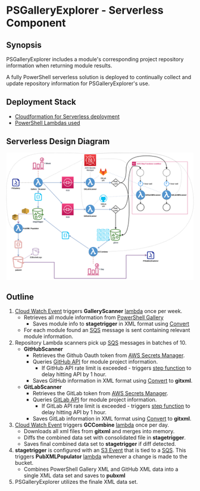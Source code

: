 # PSGalleryExplorer - Serverless Component

## Synopsis

PSGalleryExplorer includes a module's corresponding project repository information when returning module results.

A fully PowerShell serverless solution is deployed to continually collect and update repository information for PSGalleryExplorer's use.

## Deployment Stack

* [Cloudformation for Serverless deployment](../CloudFormation/PSGalleryExplorer/)
* [PowerShell Lambdas used](../lambdafunctions/)

## Serverless Design Diagram

![PSGalleryExplorer Serverless GitHub scrape](../media/serverless_powershell_datapull.png "PSGalleryExplorer Serverless PowerShell Module GitHub project scrape")

## Outline

1. [Cloud Watch Event](https://docs.aws.amazon.com/AmazonCloudWatch/latest/events/WhatIsCloudWatchEvents.html) triggers **GalleryScanner** [lambda](https://aws.amazon.com/lambda/) once per week.
    * Retrieves all module information from [PowerShell Gallery](https://www.powershellgallery.com/)
      * Saves module info to **stagetrigger** in XML format using [Convert](https://github.com/austoonz/Convert)
    * For each module found an [SQS](https://aws.amazon.com/sqs/) message is sent containing relevant module information.
1. Repository Lambda scanners pick up [SQS](https://aws.amazon.com/sqs/) messages in batches of 10.
    * **GitHubScanner**
      * Retrieves the Github Oauth token from [AWS Secrets Manager](https://aws.amazon.com/secrets-manager/).
      * Queries [GitHub API](https://developer.github.com/v3/) for module project information.
        * If GitHub API rate limit is exceeded - triggers [step function](https://aws.amazon.com/step-functions/) to delay hitting API by 1 hour.
      * Saves GitHub information in XML format using [Convert](https://github.com/austoonz/Convert) to **gitxml**.
    * **GitLabScanner**
      * Retrieves the GitLab token from [AWS Secrets Manager](https://aws.amazon.com/secrets-manager/).
      * Queries [GitLab API](https://docs.gitlab.com/ee/api/README.html) for module project information.
        * If GitLab API rate limit is exceeded - triggers [step function](https://aws.amazon.com/step-functions/) to delay hitting API by 1 hour.
      * Saves GitLab information in XML format using [Convert](https://github.com/austoonz/Convert) to **gitxml**.
1. [Cloud Watch Event](https://docs.aws.amazon.com/AmazonCloudWatch/latest/events/WhatIsCloudWatchEvents.html) triggers **GCCombine** [lambda](https://aws.amazon.com/lambda/) once per day.
    * Downloads all xml files from **gitxml** and merges into memory.
    * Diffs the combined data set with consolidated file in **stagetrigger**.
    * Saves final combined data set to **stagetrigger** if diff detected.
1. **stagetrigger** is configured with an [S3 Event](https://docs.aws.amazon.com/AmazonS3/latest/dev/NotificationHowTo.html) that is tied to a [SQS](https://aws.amazon.com/sqs/). This triggers **PubXMLPopulator** [lambda](https://aws.amazon.com/lambda/) whenever a change is made to the bucket.
    * Combines PowerShell Gallery XML and GitHub XML data into a single XML data set and saves to **pubxml**
1. PSGalleryExplorer utilizes the finale XML data set.
